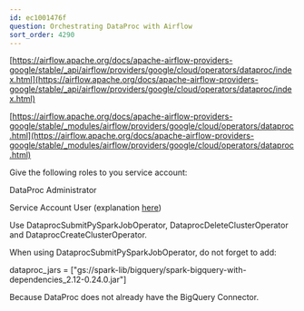```yaml
---
id: ec1001476f
question: Orchestrating DataProc with Airflow
sort_order: 4290
---
```


[https://airflow.apache.org/docs/apache-airflow-providers-google/stable/_api/airflow/providers/google/cloud/operators/dataproc/index.html](https://airflow.apache.org/docs/apache-airflow-providers-google/stable/_api/airflow/providers/google/cloud/operators/dataproc/index.html)

[https://airflow.apache.org/docs/apache-airflow-providers-google/stable/_modules/airflow/providers/google/cloud/operators/dataproc.html](https://airflow.apache.org/docs/apache-airflow-providers-google/stable/_modules/airflow/providers/google/cloud/operators/dataproc.html)

Give the following roles to you service account:

DataProc Administrator

Service Account User (explanation [here](https://stackoverflow.com/questions/63941429/user-not-authorized-to-act-as-service-account-when-using-workload-identity))

Use DataprocSubmitPySparkJobOperator, DataprocDeleteClusterOperator and  DataprocCreateClusterOperator.

When using  DataprocSubmitPySparkJobOperator, do not forget to add:

dataproc_jars = ["gs://spark-lib/bigquery/spark-bigquery-with-dependencies_2.12-0.24.0.jar"]

Because DataProc does not already have the BigQuery Connector.

